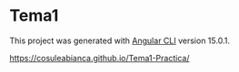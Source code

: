 # Tema1

This project was generated with [Angular CLI](https://github.com/angular/angular-cli) version 15.0.1.

https://cosuleabianca.github.io/Tema1-Practica/
